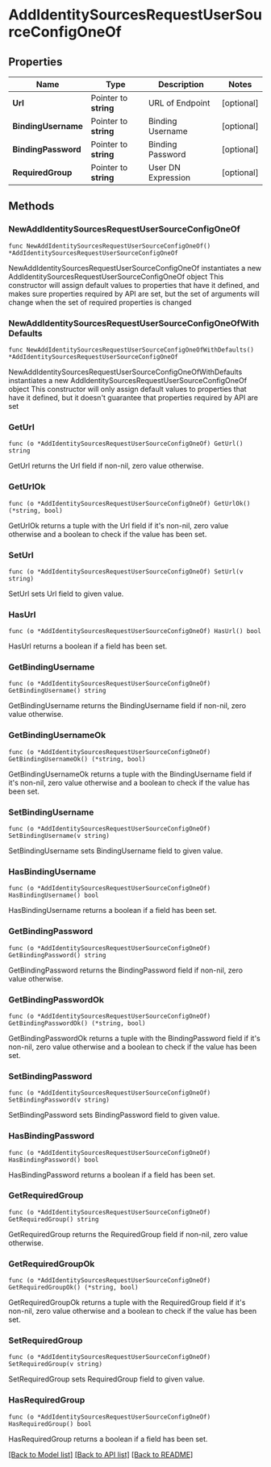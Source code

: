 # AddIdentitySourcesRequestUserSourceConfigOneOf

## Properties

Name | Type | Description | Notes
------------ | ------------- | ------------- | -------------
**Url** | Pointer to **string** | URL of Endpoint | [optional] 
**BindingUsername** | Pointer to **string** | Binding Username | [optional] 
**BindingPassword** | Pointer to **string** | Binding Password | [optional] 
**RequiredGroup** | Pointer to **string** | User DN Expression | [optional] 

## Methods

### NewAddIdentitySourcesRequestUserSourceConfigOneOf

`func NewAddIdentitySourcesRequestUserSourceConfigOneOf() *AddIdentitySourcesRequestUserSourceConfigOneOf`

NewAddIdentitySourcesRequestUserSourceConfigOneOf instantiates a new AddIdentitySourcesRequestUserSourceConfigOneOf object
This constructor will assign default values to properties that have it defined,
and makes sure properties required by API are set, but the set of arguments
will change when the set of required properties is changed

### NewAddIdentitySourcesRequestUserSourceConfigOneOfWithDefaults

`func NewAddIdentitySourcesRequestUserSourceConfigOneOfWithDefaults() *AddIdentitySourcesRequestUserSourceConfigOneOf`

NewAddIdentitySourcesRequestUserSourceConfigOneOfWithDefaults instantiates a new AddIdentitySourcesRequestUserSourceConfigOneOf object
This constructor will only assign default values to properties that have it defined,
but it doesn't guarantee that properties required by API are set

### GetUrl

`func (o *AddIdentitySourcesRequestUserSourceConfigOneOf) GetUrl() string`

GetUrl returns the Url field if non-nil, zero value otherwise.

### GetUrlOk

`func (o *AddIdentitySourcesRequestUserSourceConfigOneOf) GetUrlOk() (*string, bool)`

GetUrlOk returns a tuple with the Url field if it's non-nil, zero value otherwise
and a boolean to check if the value has been set.

### SetUrl

`func (o *AddIdentitySourcesRequestUserSourceConfigOneOf) SetUrl(v string)`

SetUrl sets Url field to given value.

### HasUrl

`func (o *AddIdentitySourcesRequestUserSourceConfigOneOf) HasUrl() bool`

HasUrl returns a boolean if a field has been set.

### GetBindingUsername

`func (o *AddIdentitySourcesRequestUserSourceConfigOneOf) GetBindingUsername() string`

GetBindingUsername returns the BindingUsername field if non-nil, zero value otherwise.

### GetBindingUsernameOk

`func (o *AddIdentitySourcesRequestUserSourceConfigOneOf) GetBindingUsernameOk() (*string, bool)`

GetBindingUsernameOk returns a tuple with the BindingUsername field if it's non-nil, zero value otherwise
and a boolean to check if the value has been set.

### SetBindingUsername

`func (o *AddIdentitySourcesRequestUserSourceConfigOneOf) SetBindingUsername(v string)`

SetBindingUsername sets BindingUsername field to given value.

### HasBindingUsername

`func (o *AddIdentitySourcesRequestUserSourceConfigOneOf) HasBindingUsername() bool`

HasBindingUsername returns a boolean if a field has been set.

### GetBindingPassword

`func (o *AddIdentitySourcesRequestUserSourceConfigOneOf) GetBindingPassword() string`

GetBindingPassword returns the BindingPassword field if non-nil, zero value otherwise.

### GetBindingPasswordOk

`func (o *AddIdentitySourcesRequestUserSourceConfigOneOf) GetBindingPasswordOk() (*string, bool)`

GetBindingPasswordOk returns a tuple with the BindingPassword field if it's non-nil, zero value otherwise
and a boolean to check if the value has been set.

### SetBindingPassword

`func (o *AddIdentitySourcesRequestUserSourceConfigOneOf) SetBindingPassword(v string)`

SetBindingPassword sets BindingPassword field to given value.

### HasBindingPassword

`func (o *AddIdentitySourcesRequestUserSourceConfigOneOf) HasBindingPassword() bool`

HasBindingPassword returns a boolean if a field has been set.

### GetRequiredGroup

`func (o *AddIdentitySourcesRequestUserSourceConfigOneOf) GetRequiredGroup() string`

GetRequiredGroup returns the RequiredGroup field if non-nil, zero value otherwise.

### GetRequiredGroupOk

`func (o *AddIdentitySourcesRequestUserSourceConfigOneOf) GetRequiredGroupOk() (*string, bool)`

GetRequiredGroupOk returns a tuple with the RequiredGroup field if it's non-nil, zero value otherwise
and a boolean to check if the value has been set.

### SetRequiredGroup

`func (o *AddIdentitySourcesRequestUserSourceConfigOneOf) SetRequiredGroup(v string)`

SetRequiredGroup sets RequiredGroup field to given value.

### HasRequiredGroup

`func (o *AddIdentitySourcesRequestUserSourceConfigOneOf) HasRequiredGroup() bool`

HasRequiredGroup returns a boolean if a field has been set.


[[Back to Model list]](../README.md#documentation-for-models) [[Back to API list]](../README.md#documentation-for-api-endpoints) [[Back to README]](../README.md)



